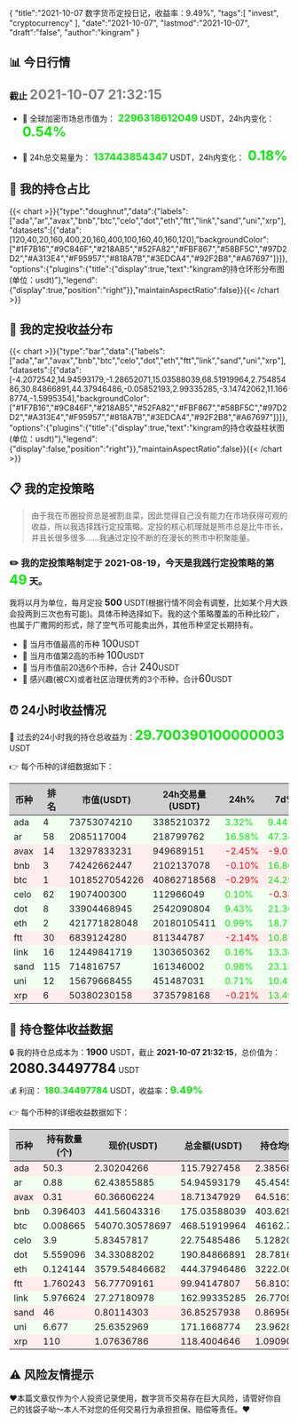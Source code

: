 {
"title":"2021-10-07 数字货币定投日记，收益率：9.49%",
"tags":[
"invest",
"cryptocurrency"
],
"date":"2021-10-07",
"lastmod":"2021-10-07",
"draft":"false",
"author":"kingram"
}

##  📊 今日行情
### 截止 <font color=grey size=5 >**2021-10-07 21:32:15**</font>
- 🍖 全球加密市场总市值为：<font color=#00EC00 size=4 > **2296318612049**</font> USDT，24h内变化：<font color=#00EC00 size=5 > **0.54%**</font>

- 🍤 24h总交易量为：<font color=#00EC00 size=4 > **137443854347**</font> USDT，24h内变化：<font color=#00EC00 size=5 > **0.18%**</font>

## 🎨 我的持仓占比
{{< chart >}}{"type":"doughnut","data":{"labels":["ada","ar","avax","bnb","btc","celo","dot","eth","ftt","link","sand","uni","xrp"],"datasets":[{"data":[120,40,20,160,400,20,160,400,100,160,40,160,120],"backgroundColor":["#1F7B16","#9C846F","#218AB5","#52FA82","#FBF867","#58BF5C","#97D2D2","#A313E4","#F95957","#818A7B","#3EDCA4","#92F2B8","#A67697"]}]},"options":{"plugins":{"title":{"display":true,"text":"kingram的持仓环形分布图(单位：usdt)"},"legend":{"display":true,"position":"right"}},"maintainAspectRatio":false}}{{< /chart >}}

## 🍺 我的定投收益分布
{{< chart >}}{"type":"bar","data":{"labels":["ada","ar","avax","bnb","btc","celo","dot","eth","ftt","link","sand","uni","xrp"],"datasets":[{"data":[-4.2072542,14.94593179,-1.28652071,15.03588039,68.51919964,2.75485486,30.84866891,44.37946486,-0.05852193,2.99335285,-3.14742062,11.1668774,-1.5995354],"backgroundColor":["#1F7B16","#9C846F","#218AB5","#52FA82","#FBF867","#58BF5C","#97D2D2","#A313E4","#F95957","#818A7B","#3EDCA4","#92F2B8","#A67697"]}]},"options":{"plugins":{"title":{"display":true,"text":"kingram的持仓收益柱状图(单位：usdt)"},"legend":{"display":false,"position":"right"}},"maintainAspectRatio":false}}{{< /chart >}}

## 📋 我的定投策略

> 由于我在币圈投资总是被割韭菜，因此觉得自己没有能力在市场获得可观的收益，所以我选择践行定投策略。定投的核心机理就是熊市总是比牛市长，并且长很多很多……我通过定投不断的在漫长的熊市中积聚能量。

### ✏️ 我的定投策略制定于 **2021-08-19**，今天是我践行定投策略的第<font color=#00EC00 size=5 > **49**</font> 天。
我将以月为单位，每月定投 <font size=3 ><strong> 500 </strong></font> USDT(根据行情不同会有调整，比如某个月大跌会投两到三次也有可能)。具体币种选择如下。我的这个策略覆盖的币种比较广，也属于广撒网的形式，除了空气币可能卖出外，其他币种坚定长期持有。

- 🥇 当月市值最高的币种 <font size=4 >100</font>USDT
- 🥈 当月市值第2高的币种 <font size=4 >100</font>USDT
- 🥉 当月市值前20选6个币种，合计 <font size=4 >240</font>USDT
- 🏅 感兴趣(被CX)或者社区治理优秀的3个币种，合计<font size=4 >60</font>USDT

## ⏰ 24小时收益情况
📌 过去的24小时我的持仓总收益为：<font color=#00EC00 size=5 >**29.700390100000003**</font> USDT

👉 每个币种的详细数据如下：
<table>
    <thead><tr bgcolor="#d0d0d0" ><th>币种</th><th>排名</th><th>市值(USDT)</th><th>24h交易量(USDT)</th><th>24h%</th><th>7d%</th><th>24h收益</th></tr></thead>
    <tbody>
    <tr>
        <td bgcolor=#F0FFF0>ada</td>
        <td bgcolor=#F0FFF0>4</td>
        <td bgcolor=#F0FFF0>73753074210</td>
        <td bgcolor=#F0FFF0>3385210372</td>
        <td bgcolor=#F0FFF0><font color=#00EC00>3.32%</font></td>
        <td bgcolor=#F0FFF0><font color=#00EC00>9.44%</font></td>
        <td bgcolor=#F0FFF0><font color=#00EC00 size=3 ><strong>3.71542463</strong></font></td>
    </tr>
    <tr>
        <td bgcolor=#F0FFF0>ar</td>
        <td bgcolor=#F0FFF0>58</td>
        <td bgcolor=#F0FFF0>2085117004</td>
        <td bgcolor=#F0FFF0>218799762</td>
        <td bgcolor=#F0FFF0><font color=#00EC00>16.58%</font></td>
        <td bgcolor=#F0FFF0><font color=#00EC00>47.34%</font></td>
        <td bgcolor=#F0FFF0><font color=#00EC00 size=3 ><strong>7.81435569</strong></font></td>
    </tr>
    <tr>
        <td bgcolor=#FFECEC>avax</td>
        <td bgcolor=#FFECEC>14</td>
        <td bgcolor=#FFECEC>13297833231</td>
        <td bgcolor=#FFECEC>949689151</td>
        <td bgcolor=#FFECEC><font color=#FF0000>-2.45%</font></td>
        <td bgcolor=#FFECEC><font color=#FF0000>-9.01%</font></td>
        <td bgcolor=#FFECEC><font color=#FF0000 size=3 ><strong>-0.46957218</strong></font></td>
    </tr>
    <tr>
        <td bgcolor=#FFECEC>bnb</td>
        <td bgcolor=#FFECEC>3</td>
        <td bgcolor=#FFECEC>74242662447</td>
        <td bgcolor=#FFECEC>2102137078</td>
        <td bgcolor=#FFECEC><font color=#FF0000>-0.10%</font></td>
        <td bgcolor=#FFECEC><font color=#00EC00>16.86%</font></td>
        <td bgcolor=#FFECEC><font color=#FF0000 size=3 ><strong>-0.17811137</strong></font></td>
    </tr>
    <tr>
        <td bgcolor=#FFECEC>btc</td>
        <td bgcolor=#FFECEC>1</td>
        <td bgcolor=#FFECEC>1018527054226</td>
        <td bgcolor=#FFECEC>40862718568</td>
        <td bgcolor=#FFECEC><font color=#FF0000>-0.29%</font></td>
        <td bgcolor=#FFECEC><font color=#00EC00>24.25%</font></td>
        <td bgcolor=#FFECEC><font color=#FF0000 size=3 ><strong>-1.38176644</strong></font></td>
    </tr>
    <tr>
        <td bgcolor=#F0FFF0>celo</td>
        <td bgcolor=#F0FFF0>62</td>
        <td bgcolor=#F0FFF0>1907400300</td>
        <td bgcolor=#F0FFF0>112966049</td>
        <td bgcolor=#F0FFF0><font color=#00EC00>0.10%</font></td>
        <td bgcolor=#F0FFF0><font color=#FF0000>-0.33%</font></td>
        <td bgcolor=#F0FFF0><font color=#00EC00 size=3 ><strong>0.02337524</strong></font></td>
    </tr>
    <tr>
        <td bgcolor=#F0FFF0>dot</td>
        <td bgcolor=#F0FFF0>8</td>
        <td bgcolor=#F0FFF0>33904468945</td>
        <td bgcolor=#F0FFF0>2542090804</td>
        <td bgcolor=#F0FFF0><font color=#00EC00>9.43%</font></td>
        <td bgcolor=#F0FFF0><font color=#00EC00>21.36%</font></td>
        <td bgcolor=#F0FFF0><font color=#00EC00 size=3 ><strong>16.44301588</strong></font></td>
    </tr>
    <tr>
        <td bgcolor=#F0FFF0>eth</td>
        <td bgcolor=#F0FFF0>2</td>
        <td bgcolor=#F0FFF0>421771828048</td>
        <td bgcolor=#F0FFF0>20180105411</td>
        <td bgcolor=#F0FFF0><font color=#00EC00>0.99%</font></td>
        <td bgcolor=#F0FFF0><font color=#00EC00>18.77%</font></td>
        <td bgcolor=#F0FFF0><font color=#00EC00 size=3 ><strong>4.35410388</strong></font></td>
    </tr>
    <tr>
        <td bgcolor=#FFECEC>ftt</td>
        <td bgcolor=#FFECEC>30</td>
        <td bgcolor=#FFECEC>6839124280</td>
        <td bgcolor=#FFECEC>811344787</td>
        <td bgcolor=#FFECEC><font color=#FF0000>-2.14%</font></td>
        <td bgcolor=#FFECEC><font color=#00EC00>10.87%</font></td>
        <td bgcolor=#FFECEC><font color=#FF0000 size=3 ><strong>-2.18622081</strong></font></td>
    </tr>
    <tr>
        <td bgcolor=#F0FFF0>link</td>
        <td bgcolor=#F0FFF0>16</td>
        <td bgcolor=#F0FFF0>12449841719</td>
        <td bgcolor=#F0FFF0>1303650362</td>
        <td bgcolor=#F0FFF0><font color=#00EC00>0.16%</font></td>
        <td bgcolor=#F0FFF0><font color=#00EC00>13.38%</font></td>
        <td bgcolor=#F0FFF0><font color=#00EC00 size=3 ><strong>0.25517431</strong></font></td>
    </tr>
    <tr>
        <td bgcolor=#F0FFF0>sand</td>
        <td bgcolor=#F0FFF0>115</td>
        <td bgcolor=#F0FFF0>714816757</td>
        <td bgcolor=#F0FFF0>161346002</td>
        <td bgcolor=#F0FFF0><font color=#00EC00>0.98%</font></td>
        <td bgcolor=#F0FFF0><font color=#00EC00>23.13%</font></td>
        <td bgcolor=#F0FFF0><font color=#00EC00 size=3 ><strong>0.35856882</strong></font></td>
    </tr>
    <tr>
        <td bgcolor=#F0FFF0>uni</td>
        <td bgcolor=#F0FFF0>12</td>
        <td bgcolor=#F0FFF0>15679668455</td>
        <td bgcolor=#F0FFF0>451487031</td>
        <td bgcolor=#F0FFF0><font color=#00EC00>0.71%</font></td>
        <td bgcolor=#F0FFF0><font color=#00EC00>10.41%</font></td>
        <td bgcolor=#F0FFF0><font color=#00EC00 size=3 ><strong>1.19951903</strong></font></td>
    </tr>
    <tr>
        <td bgcolor=#FFECEC>xrp</td>
        <td bgcolor=#FFECEC>6</td>
        <td bgcolor=#FFECEC>50380230158</td>
        <td bgcolor=#FFECEC>3735798168</td>
        <td bgcolor=#FFECEC><font color=#FF0000>-0.21%</font></td>
        <td bgcolor=#FFECEC><font color=#00EC00>13.49%</font></td>
        <td bgcolor=#FFECEC><font color=#FF0000 size=3 ><strong>-0.24747658</strong></font></td>
    </tr>
    </tbody>
</table>

## 🎯 持仓整体收益数据

🔒 我的持仓总成本为：<font size=3 >**1900**</font> USDT，截止 **2021-10-07 21:32:15**，总价值为：<font  size=5 >**2080.34497784**</font> USDT

💰 利润： <font color=#00EC00 size=3 >**180.34497784**</font> USDT，收益率：<font color=#00EC00 size=4 >**9.49%**</font>

👉 每个币种的详细收益数据如下：

<table>
    <thead><tr bgcolor="#d0d0d0" ><th>币种</th><th>持有数量(个)</th><th>现价(USDT)</th><th>总金额(USDT)</th><th>持仓均价(USDT)</th><th>成本(USDT)</th><th>利润(USDT)</th><th>收益率</th></tr></thead>
    <tbody>
    <tr>
        <td bgcolor=#FFECEC>ada</td>
        <td bgcolor=#FFECEC>50.3</td>
        <td bgcolor=#FFECEC>2.30204266</td>
        <td bgcolor=#FFECEC>115.7927458</td>
        <td bgcolor=#FFECEC>2.38568588</td>
        <td bgcolor=#FFECEC>120</td>
        <td bgcolor=#FFECEC>-4.2072542</td>
        <td bgcolor=#FFECEC><font color=#FF0000 size=3 ><strong>-3.51%</strong></font></td>
    </tr>
    <tr>
        <td bgcolor=#F0FFF0>ar</td>
        <td bgcolor=#F0FFF0>0.88</td>
        <td bgcolor=#F0FFF0>62.43855885</td>
        <td bgcolor=#F0FFF0>54.94593179</td>
        <td bgcolor=#F0FFF0>45.45454545</td>
        <td bgcolor=#F0FFF0>40</td>
        <td bgcolor=#F0FFF0>14.94593179</td>
        <td bgcolor=#F0FFF0><font color=#00EC00 size=3 ><strong>37.36%</strong></font></td>
    </tr>
    <tr>
        <td bgcolor=#FFECEC>avax</td>
        <td bgcolor=#FFECEC>0.31</td>
        <td bgcolor=#FFECEC>60.36606224</td>
        <td bgcolor=#FFECEC>18.71347929</td>
        <td bgcolor=#FFECEC>64.51612903</td>
        <td bgcolor=#FFECEC>20</td>
        <td bgcolor=#FFECEC>-1.28652071</td>
        <td bgcolor=#FFECEC><font color=#FF0000 size=3 ><strong>-6.43%</strong></font></td>
    </tr>
    <tr>
        <td bgcolor=#F0FFF0>bnb</td>
        <td bgcolor=#F0FFF0>0.396403</td>
        <td bgcolor=#F0FFF0>441.56043316</td>
        <td bgcolor=#F0FFF0>175.03588039</td>
        <td bgcolor=#F0FFF0>403.62963953</td>
        <td bgcolor=#F0FFF0>160</td>
        <td bgcolor=#F0FFF0>15.03588039</td>
        <td bgcolor=#F0FFF0><font color=#00EC00 size=3 ><strong>9.40%</strong></font></td>
    </tr>
    <tr>
        <td bgcolor=#F0FFF0>btc</td>
        <td bgcolor=#F0FFF0>0.008665</td>
        <td bgcolor=#F0FFF0>54070.30578697</td>
        <td bgcolor=#F0FFF0>468.51919964</td>
        <td bgcolor=#F0FFF0>46162.72360069</td>
        <td bgcolor=#F0FFF0>400</td>
        <td bgcolor=#F0FFF0>68.51919964</td>
        <td bgcolor=#F0FFF0><font color=#00EC00 size=3 ><strong>17.13%</strong></font></td>
    </tr>
    <tr>
        <td bgcolor=#F0FFF0>celo</td>
        <td bgcolor=#F0FFF0>3.9</td>
        <td bgcolor=#F0FFF0>5.83457817</td>
        <td bgcolor=#F0FFF0>22.75485486</td>
        <td bgcolor=#F0FFF0>5.12820513</td>
        <td bgcolor=#F0FFF0>20</td>
        <td bgcolor=#F0FFF0>2.75485486</td>
        <td bgcolor=#F0FFF0><font color=#00EC00 size=3 ><strong>13.77%</strong></font></td>
    </tr>
    <tr>
        <td bgcolor=#F0FFF0>dot</td>
        <td bgcolor=#F0FFF0>5.559096</td>
        <td bgcolor=#F0FFF0>34.33088202</td>
        <td bgcolor=#F0FFF0>190.84866891</td>
        <td bgcolor=#F0FFF0>28.78165802</td>
        <td bgcolor=#F0FFF0>160</td>
        <td bgcolor=#F0FFF0>30.84866891</td>
        <td bgcolor=#F0FFF0><font color=#00EC00 size=3 ><strong>19.28%</strong></font></td>
    </tr>
    <tr>
        <td bgcolor=#F0FFF0>eth</td>
        <td bgcolor=#F0FFF0>0.124144</td>
        <td bgcolor=#F0FFF0>3579.54846682</td>
        <td bgcolor=#F0FFF0>444.37946486</td>
        <td bgcolor=#F0FFF0>3222.06469906</td>
        <td bgcolor=#F0FFF0>400</td>
        <td bgcolor=#F0FFF0>44.37946486</td>
        <td bgcolor=#F0FFF0><font color=#00EC00 size=3 ><strong>11.09%</strong></font></td>
    </tr>
    <tr>
        <td bgcolor=#FFECEC>ftt</td>
        <td bgcolor=#FFECEC>1.760243</td>
        <td bgcolor=#FFECEC>56.77709161</td>
        <td bgcolor=#FFECEC>99.94147807</td>
        <td bgcolor=#FFECEC>56.81033812</td>
        <td bgcolor=#FFECEC>100</td>
        <td bgcolor=#FFECEC>-0.05852193</td>
        <td bgcolor=#FFECEC><font color=#FF0000 size=3 ><strong>-0.06%</strong></font></td>
    </tr>
    <tr>
        <td bgcolor=#F0FFF0>link</td>
        <td bgcolor=#F0FFF0>5.976624</td>
        <td bgcolor=#F0FFF0>27.27180978</td>
        <td bgcolor=#F0FFF0>162.99335285</td>
        <td bgcolor=#F0FFF0>26.77096635</td>
        <td bgcolor=#F0FFF0>160</td>
        <td bgcolor=#F0FFF0>2.99335285</td>
        <td bgcolor=#F0FFF0><font color=#00EC00 size=3 ><strong>1.87%</strong></font></td>
    </tr>
    <tr>
        <td bgcolor=#FFECEC>sand</td>
        <td bgcolor=#FFECEC>46</td>
        <td bgcolor=#FFECEC>0.80114303</td>
        <td bgcolor=#FFECEC>36.85257938</td>
        <td bgcolor=#FFECEC>0.86956522</td>
        <td bgcolor=#FFECEC>40</td>
        <td bgcolor=#FFECEC>-3.14742062</td>
        <td bgcolor=#FFECEC><font color=#FF0000 size=3 ><strong>-7.87%</strong></font></td>
    </tr>
    <tr>
        <td bgcolor=#F0FFF0>uni</td>
        <td bgcolor=#F0FFF0>6.677</td>
        <td bgcolor=#F0FFF0>25.6352969</td>
        <td bgcolor=#F0FFF0>171.1668774</td>
        <td bgcolor=#F0FFF0>23.96285757</td>
        <td bgcolor=#F0FFF0>160</td>
        <td bgcolor=#F0FFF0>11.1668774</td>
        <td bgcolor=#F0FFF0><font color=#00EC00 size=3 ><strong>6.98%</strong></font></td>
    </tr>
    <tr>
        <td bgcolor=#FFECEC>xrp</td>
        <td bgcolor=#FFECEC>110</td>
        <td bgcolor=#FFECEC>1.07636786</td>
        <td bgcolor=#FFECEC>118.4004646</td>
        <td bgcolor=#FFECEC>1.09090909</td>
        <td bgcolor=#FFECEC>120</td>
        <td bgcolor=#FFECEC>-1.5995354</td>
        <td bgcolor=#FFECEC><font color=#FF0000 size=3 ><strong>-1.33%</strong></font></td>
    </tr>
    </tbody>
</table>

## ⚠️ 风险友情提示
❤️本篇文章仅作为个人投资记录使用，数字货币交易存在巨大风险，请管好你自己的钱袋子呦～本人不对您的任何交易行为承担担保、赔偿等责任。❤️